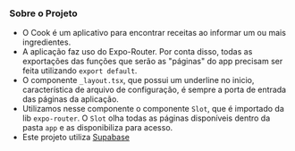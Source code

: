 ### Sobre o Projeto

- O Cook é um aplicativo para encontrar receitas ao informar um ou mais ingredientes.
- A aplicação faz uso do Expo-Router. Por conta disso, todas as exportações das funções que serão as "páginas" do app precisam ser feita utilizando `export default`.
- O componente `_layout.tsx`, que possui um underline no inicio, característica de arquivo de configuração, é sempre a porta de entrada das páginas da aplicação.
- Utilizamos nesse componente o componente `Slot`, que é importado da lib `expo-router`. O `Slot` olha todas as páginas disponíveis dentro da pasta `app` e as disponibiliza para acesso.
- Este projeto utiliza [Supabase](https://supabase.com/docs/guides/getting-started/tutorials/with-expo-react-native)
